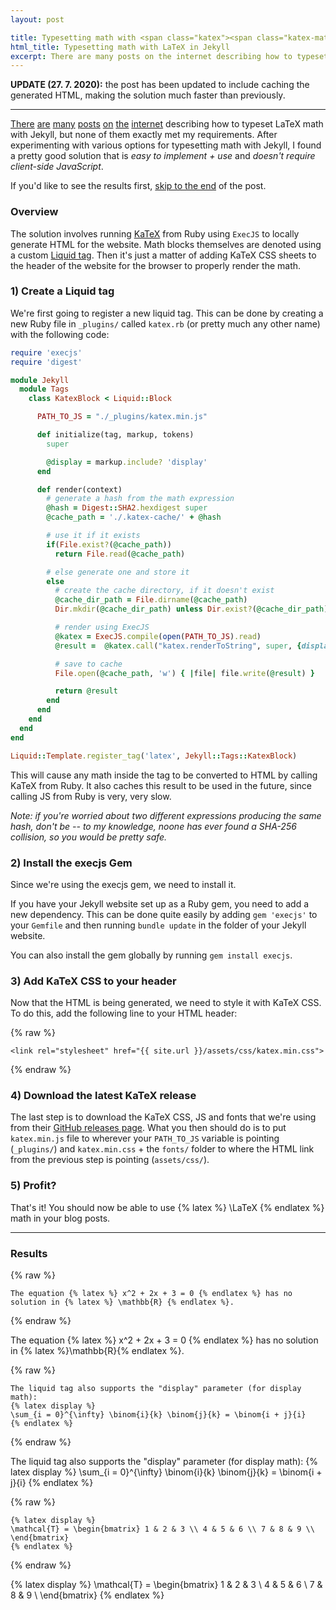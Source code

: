 ```yaml
---
layout: post

title: Typesetting math with <span class="katex"><span class="katex-mathml"><math xmlns="http://www.w3.org/1998/Math/MathML"><semantics><mrow><mtext>LaTeX</mtext></mrow><annotation encoding="application/x-tex"> \LaTeX </annotation></semantics></math></span><span class="katex-html" aria-hidden="true"><span class="base"><span class="strut" style="height:0.89883em;vertical-align:-0.2155em;"></span><span class="mord text"><span class="mord textrm">L</span><span class="mspace" style="margin-right:-0.36em;"></span><span class="vlist-t"><span class="vlist-r"><span class="vlist" style="height:0.68333em;"><span style="top:-2.904999em;"><span class="pstrut" style="height:2.7em;"></span><span class="mord"><span class="mord textrm mtight sizing reset-size6 size3">A</span></span></span></span></span></span><span class="mspace" style="margin-right:-0.15em;"></span><span class="mord text"><span class="mord textrm">T</span><span class="mspace" style="margin-right:-0.1667em;"></span><span class="vlist-t vlist-t2"><span class="vlist-r"><span class="vlist" style="height:0.46782999999999997em;"><span style="top:-2.7845em;"><span class="pstrut" style="height:3em;"></span><span class="mord"><span class="mord textrm">E</span></span></span></span><span class="vlist-s">​</span></span><span class="vlist-r"><span class="vlist" style="height:0.2155em;"><span></span></span></span></span><span class="mspace" style="margin-right:-0.125em;"></span><span class="mord textrm">X</span></span></span></span></span></span> in Jekyll
html_title: Typesetting math with LaTeX in Jekyll
excerpt: There are many posts on the internet describing how to typeset LaTeX math with Jekyll, but none of them exactly met my requirements. After experimenting with various options for typesetting math with Jekyll, I found a pretty good solution. This post is a tutorial on how it works and how to set it up.
---
```


**UPDATE (27. 7. 2020):** the post has been updated to include caching the generated HTML, making the solution much faster than previously.

---

[There](https://stackoverflow.com/questions/10987992/using-mathjax-with-jekyll) [are](http://haixing-hu.github.io/programming/2013/09/20/how-to-use-mathjax-in-jekyll-generated-github-pages/) [many](https://stackoverflow.com/questions/25146431/how-to-use-mathjax-in-jekyll) [posts](http://dasonk.com/blog/2012/10/09/Using-Jekyll-and-Mathjax) [on](https://lyk6756.github.io/2016/11/25/write_latex_equations.html) [the](http://sgeos.github.io/github/jekyll/2016/08/21/adding_mathjax_to_a_jekyll_github_pages_blog.html) [internet](https://quuxplusone.github.io/blog/2018/08/05/mathjax-in-jekyll/) describing how to typeset LaTeX math with Jekyll, but none of them exactly met my requirements. After experimenting with various options for typesetting math with Jekyll, I found a pretty good solution that is *easy to implement + use* and *doesn't require client-side JavaScript*.

If you'd like to see the results first, [skip to the end](#results) of the post.

### Overview
The solution involves running [KaTeX](https://katex.org/) from Ruby using `ExecJS` to locally generate HTML for the website. Math blocks themselves are denoted using a custom [Liquid tag](https://jekyllrb.com/docs/plugins/tags/). Then it's just a matter of adding KaTeX CSS sheets to the header of the website for the browser to properly render the math.

### 1) Create a Liquid tag
We're first going to register a new liquid tag. This can be done by creating a new Ruby file in `_plugins/` called `katex.rb` (or pretty much any other name) with the following code:

```ruby
require 'execjs'
require 'digest'

module Jekyll
  module Tags
    class KatexBlock < Liquid::Block

      PATH_TO_JS = "./_plugins/katex.min.js"

      def initialize(tag, markup, tokens)
        super

        @display = markup.include? 'display'
      end

      def render(context)
        # generate a hash from the math expression
        @hash = Digest::SHA2.hexdigest super
        @cache_path = './.katex-cache/' + @hash

        # use it if it exists
        if(File.exist?(@cache_path))
          return File.read(@cache_path)

        # else generate one and store it
        else
          # create the cache directory, if it doesn't exist
          @cache_dir_path = File.dirname(@cache_path)
          Dir.mkdir(@cache_dir_path) unless Dir.exist?(@cache_dir_path)

          # render using ExecJS
          @katex = ExecJS.compile(open(PATH_TO_JS).read)
          @result =  @katex.call("katex.renderToString", super, {displayMode: @display})

          # save to cache
          File.open(@cache_path, 'w') { |file| file.write(@result) }

          return @result
        end
      end
    end
  end
end

Liquid::Template.register_tag('latex', Jekyll::Tags::KatexBlock)
```

This will cause any math inside the tag to be converted to HTML by calling KaTeX from Ruby. It also caches this result to be used in the future, since calling JS from Ruby is very, very slow.

_Note: if you're worried about two different expressions producing the same hash, don't be -- to my knowledge, noone has ever found a SHA-256 collision, so you would be pretty safe._

### 2) Install the execjs Gem
Since we're using the execjs gem, we need to install it.

If you have your Jekyll website set up as a Ruby gem, you need to add a new dependency. This can be done quite easily by adding `gem 'execjs'` to your `Gemfile` and then running `bundle update` in the folder of your Jekyll website.

You can also install the gem globally by running `gem install execjs`.

### 3) Add KaTeX CSS to your header
Now that the HTML is being generated, we need to style it with KaTeX CSS. To do this, add the following line to your HTML header:

{% raw %}
```
<link rel="stylesheet" href="{{ site.url }}/assets/css/katex.min.css">
```
{% endraw %}

### 4) Download the latest KaTeX release
The last step is to download the KaTeX CSS, JS and fonts that we're using from their [GitHub releases page](https://github.com/KaTeX/KaTeX/releases). What you then should do is to put `katex.min.js` file to wherever your `PATH_TO_JS` variable is pointing (`_plugins/`) and `katex.min.css` + the `fonts/` folder to where the HTML link from the previous step is pointing (`assets/css/`).

### 5) Profit?
That's it! You should now be able to use {% latex %} \LaTeX {% endlatex %} math in your blog posts.

---


### Results

{% raw %}
```
The equation {% latex %} x^2 + 2x + 3 = 0 {% endlatex %} has no solution in {% latex %} \mathbb{R} {% endlatex %}.
```
{% endraw %}

The equation {% latex %} x^2 + 2x + 3 = 0 {% endlatex %} has no solution in {% latex %}\mathbb{R}{% endlatex %}.


{% raw %}
```
The liquid tag also supports the "display" parameter (for display math):
{% latex display %}
\sum_{i = 0}^{\infty} \binom{i}{k} \binom{j}{k} = \binom{i + j}{i}
{% endlatex %}
```
{% endraw %}

The liquid tag also supports the "display" parameter (for display math):
{% latex display %}
\sum_{i = 0}^{\infty} \binom{i}{k} \binom{j}{k} = \binom{i + j}{i}
{% endlatex %}


{% raw %}
```
{% latex display %}
\mathcal{T} = \begin{bmatrix} 1 & 2 & 3 \\ 4 & 5 & 6 \\ 7 & 8 & 9 \\ \end{bmatrix}
{% endlatex %}
```
{% endraw %}

{% latex display %}
\mathcal{T} = \begin{bmatrix} 1 & 2 & 3 \\ 4 & 5 & 6 \\ 7 & 8 & 9 \\ \end{bmatrix}
{% endlatex %}
